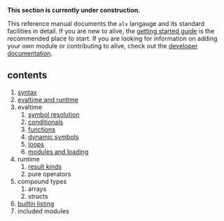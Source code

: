 __This section is currently under construction.__

This reference manual documents the `alv` langauge and its standard facilities
in detail. If you are new to alive, the [getting started guide][guide] is the
recommended place to start. If you are looking for information on adding your
own module or contributing to alive, check out the
[developer documentation](../internals/index.html).

[guide]: (../guide/index.html)

## contents

1. [syntax](01_syntax.html)
2. [evaltime and runtime](02_evaltime-and-runtime.html)
3. evaltime
   1. [symbol resolution](03-1_symbol-resolution.html)
   2. [conditionals](03-2_conditionals.html)
   3. [functions](03-3_functions.html)
   4. [dynamic symbols](03-4_dynamic-symbols.html)
   5. [loops](03-5_loops.html)
   6. [modules and loading](03-6_modules-and-loading.html)
4. runtime
   1. [result kinds](04-1_result-kinds.html)
   2. pure operators
5. compound types
   1. arrays
   2. structs
6. [builtin listing](builtins.html)
7. included modules
